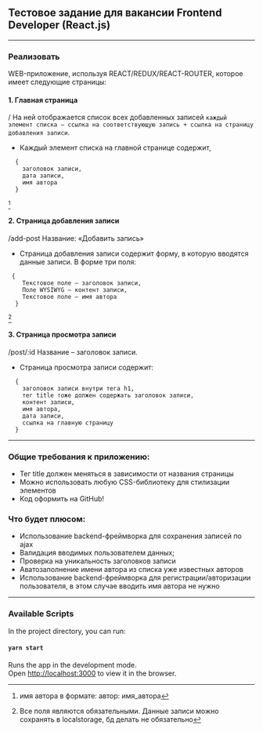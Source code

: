 ## Тестовое задание для вакансии Frontend Developer (React.js)
 * * * * *
### Реализовать 
   WEB-приложение, используя REACT/REDUX/REACT-ROUTER, которое имеет следующие страницы:

#### 1. Главная страница
   / 
На ней отображается список всех добавленных записей `каждый элемент списка – ссылка на соответствующую запись + ссылка на страницу добавления записи`.
   * Каждый элемент списка на главной странице содержит,
```
  {
    заголовок записи,
    дата записи,
    имя автора
  } 
```
[^1]
[^1]: имя автора в формате: автор: имя_автора
#### 2. Cтраница добавления записи
   /add-post
Название: «Добавить запись»
   * Страница добавления записи содержит форму, в которую вводятся данные записи.
В форме три поля:
```
 {
    Текстовое поле – заголовок записи,
    Поле WYSIWYG – контент записи,
    Текстовое поле – имя автора
  }
``` 
  [^2]
  [^2]: Все поля являются обязательными. Данные записи можно сохранять в localstorage, бд делать не обязательно
#### 3. Cтраница просмотра записи
   /post/:id 
Название – заголовок записи.
   * Страница просмотра записи содержит:
```
  {
    заголовок записи внутри тега h1,
    тег title тоже должен содержать заголовок записи,
    контент записи,
    имя автора,
    дата записи,
    ссылка на главную страницу
  }
```
***
### Общие требования к приложению:
* Тег title должен меняться в зависимости от названия страницы
* Можно использовать любую CSS-библиотеку для стилизации элементов
* Код оформить на GitHub! 

### Что будет плюсом:
* Использование backend-фреймворка для сохранения записей по ajax
* Валидация вводимых пользователем данных;
* Проверка на уникальность заголовков записи
* Аватозаполнение имени автора из списка уже известных авторов
* Использование backend-фреймворка для регистрации/авторизации пользователя, в этом случае вводить имя автора не нужно
***
### Available Scripts

In the project directory, you can run:

#### `yarn start`

Runs the app in the development mode.<br />
Open [http://localhost:3000](http://localhost:3000) to view it in the browser.